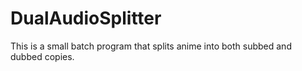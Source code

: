 # DualAudioSplitter
This is a small batch program that splits anime into both subbed and dubbed copies.

